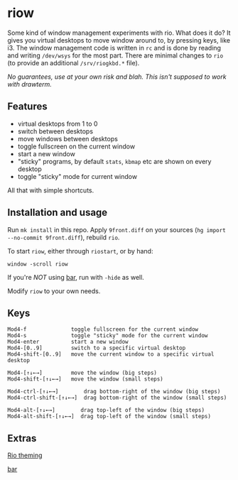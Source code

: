 # riow

Some kind of window management experiments with rio.  What does it do?
It gives you virtual desktops to move window around to, by pressing
keys, like i3. The window management code is written in `rc` and is done
by reading and writing `/dev/wsys` for the most part. There are minimal
changes to `rio` (to provide an additional `/srv/riogkbd.*` file).

*No guarantees, use at your own risk and blah.  This isn't supposed to
work with drawterm.*

## Features

 * virtual desktops from 1 to 0
 * switch between desktops
 * move windows between desktops
 * toggle fullscreen on the current window
 * start a new window
 * "sticky" programs, by default `stats`, `kbmap` etc are shown on every desktop
 * toggle "sticky" mode for current window

All that with simple shortcuts.

## Installation and usage

Run `mk install` in this repo.  Apply `9front.diff` on your sources
 (`hg import --no-commit 9front.diff`), rebuild `rio`.

To start `riow`, either through `riostart`, or by hand:

	window -scroll riow

If you're *NOT* using [bar](https://git.sr.ht/~ft/bar), run with
`-hide` as well.

Modify `riow` to your own needs.

## Keys

```
Mod4-f              toggle fullscreen for the current window
Mod4-s              toggle "sticky" mode for the current window
Mod4-enter          start a new window
Mod4-[0..9]         switch to a specific virtual desktop
Mod4-shift-[0..9]   move the current window to a specific virtual desktop

Mod4-[↑↓←→]         move the window (big steps)
Mod4-shift-[↑↓←→]   move the window (small steps)

Mod4-ctrl-[↑↓←→]        drag bottom-right of the window (big steps)
Mod4-ctrl-shift-[↑↓←→]  drag bottom-right of the window (small steps)

Mod4-alt-[↑↓←→]        drag top-left of the window (big steps)
Mod4-alt-shift-[↑↓←→]  drag top-left of the window (small steps)
```

## Extras

[Rio theming](http://ftrv.se/14)

[bar](https://git.sr.ht/~ft/bar)
